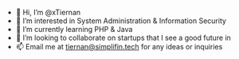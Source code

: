 - 👋 Hi, I’m @xTiernan
- 👀 I’m interested in System Administration & Information Security
- 🌱 I’m currently learning PHP & Java
- 💞️ I’m looking to collaborate on startups that I see a good future in
- 📫 Email me at tiernan@simplifin.tech for any ideas or inquiries
